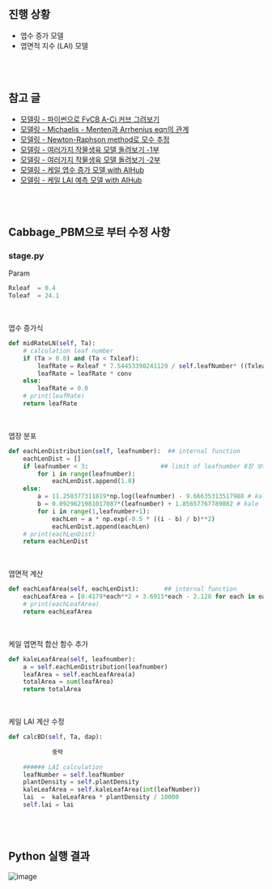## 진행 상황

* 엽수 증가 모델 
* 엽면적 지수 (LAI) 모델 

<br>

<br>

## 참고 글

* [모델링 - 파이썬으로 FvCB A-Ci 커브 그려보기](https://ethanseok.github.io/2023-01-26/FvCB-post)
* [모델링 - Michaelis - Menten과 Arrhenius eqn의 관계](https://ethanseok.github.io/2023-02-20/mm-post)
* [모델링 - Newton-Raphson method로 모수 추정](https://ethanseok.github.io/2023-02-28/newton-post)
* [모델링 - 여러가지 작물생육 모델 돌려보기 -1부](https://ethanseok.github.io/2023-03-01/crop_model1-post)
* [모델링 - 여러가지 작물생육 모델 돌려보기 -2부](https://ethanseok.github.io/2023-03-02/crop_model2-post)
* [모델링 - 케일 엽수 증가 모델 with AIHub](https://ethanseok.github.io/2023-03-08/leaf_number-post)
* [모델링 - 케일 LAI 예측 모델 with AIHub](https://ethanseok.github.io/2023-03-15/lai_kale-post)

<br>

<br>

## Cabbage_PBM으로 부터 수정 사항
### stage.py

Param
```python
Rxleaf  = 0.4 
Toleaf  = 24.1
```

<br>

엽수 증가식
```python
def midRateLN(self, Ta):
    # calculation leaf number
    if (Ta > 0.0) and (Ta < Txleaf): 
        leafRate = Rxleaf * 7.54453390241129 / self.leafNumber* ((Txleaf-Ta)/(Txleaf-Toleaf))*(Ta/Toleaf)**(Toleaf/(Txleaf-Toleaf)) # Kale
        leafRate = leafRate * conv
    else:
        leafRate = 0.0
    # print(leafRate)
    return leafRate
```

<br>

엽장 분포
```python
def eachLenDistribution(self, leafnumber):  ## internal function
    eachLenDist = []
    if leafnumber < 3:                    ## limit of leafnumber 8장 보다 작을 경우 오류 방지
        for i in range(leafnumber):
            eachLenDist.append(1.0)
    else:
        a = 11.258377311819*np.log(leafnumber) - 9.66635313517988 # kale
        b = 0.0929621981017087*(leafnumber) + 1.85657767789082 # kale
        for i in range(1,leafnumber+1):
            eachLen = a * np.exp(-0.5 * ((i - b) / b)**2)
            eachLenDist.append(eachLen)
    # print(eachLenDist)
    return eachLenDist
```

<br>

엽면적 계산
```python
def eachLeafArea(self, eachLenDist):       ## internal function
    eachLeafArea = [0.4179*each**2 + 3.6915*each - 2.128 for each in eachLenDist] # kale
    # print(eachLeafArea)
    return eachLeafArea
```
<br>

케일 엽면적 합산 함수 추가
```python
def kaleLeafArea(self, leafnumber):
    a = self.eachLenDistribution(leafnumber)
    leafArea = self.eachLeafArea(a)
    totalArea = sum(leafArea)
    return totalArea
```

<br>

케일 LAI 계산 수정
```python
def calcBD(self, Ta, dap):
    
            중략       
    
    ###### LAI calculation
    leafNumber = self.leafNumber
    plantDensity = self.plantDensity
    kaleLeafArea = self.kaleLeafArea(int(leafNumber))
    lai  =  kaleLeafArea * plantDensity / 10000
    self.lai = lai
```

<br>

<br>

## Python 실행 결과

![image](https://user-images.githubusercontent.com/93086581/225551605-c25da5dc-6095-4b45-a28a-38328b2a8abd.png)

